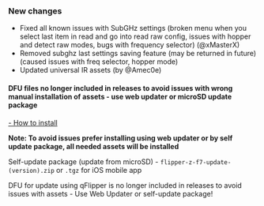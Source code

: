 ### New changes
* Fixed all known issues with SubGHz settings (broken menu when you select last item in read and go into read raw config, issues with hopper and detect raw modes, bugs with frequency selector) (@xMasterX)
* Removed subghz last settings saving feature (may be returned in future) (caused issues with freq selector, hopper mode)
* Updated universal IR assets (by @Amec0e)

#### **DFU files no longer included in releases to avoid issues with wrong manual installation of assets - use web updater or microSD update package**

[- How to install](https://github.com/Eng1n33r/flipperzero-firmware/blob/dev/documentation/HowToInstall.md)

**Note: To avoid issues prefer installing using web updater or by self update package, all needed assets will be installed**

Self-update package (update from microSD) - `flipper-z-f7-update-(version).zip` or `.tgz` for iOS mobile app

DFU for update using qFlipper is no longer included in releases to avoid issues with assets - Use Web Updater or self-update package!

